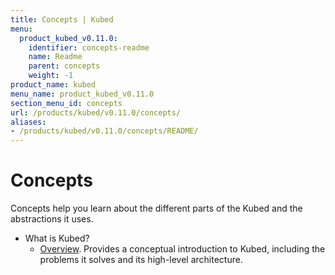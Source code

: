```yaml
---
title: Concepts | Kubed
menu:
  product_kubed_v0.11.0:
    identifier: concepts-readme
    name: Readme
    parent: concepts
    weight: -1
product_name: kubed
menu_name: product_kubed_v0.11.0
section_menu_id: concepts
url: /products/kubed/v0.11.0/concepts/
aliases:
- /products/kubed/v0.11.0/concepts/README/
---
```


# Concepts

Concepts help you learn about the different parts of the Kubed and the abstractions it uses.

- What is Kubed?
  - [Overview](/products/kubed/v0.11.0/concepts/what-is-kubed/overview). Provides a conceptual introduction to Kubed, including the problems it solves and its high-level architecture.
